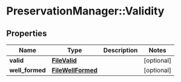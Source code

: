 # PreservationManager::Validity

## Properties
Name | Type | Description | Notes
------------ | ------------- | ------------- | -------------
**valid** | [**FileValid**](FileValid.md) |  | [optional] 
**well_formed** | [**FileWellFormed**](FileWellFormed.md) |  | [optional] 

